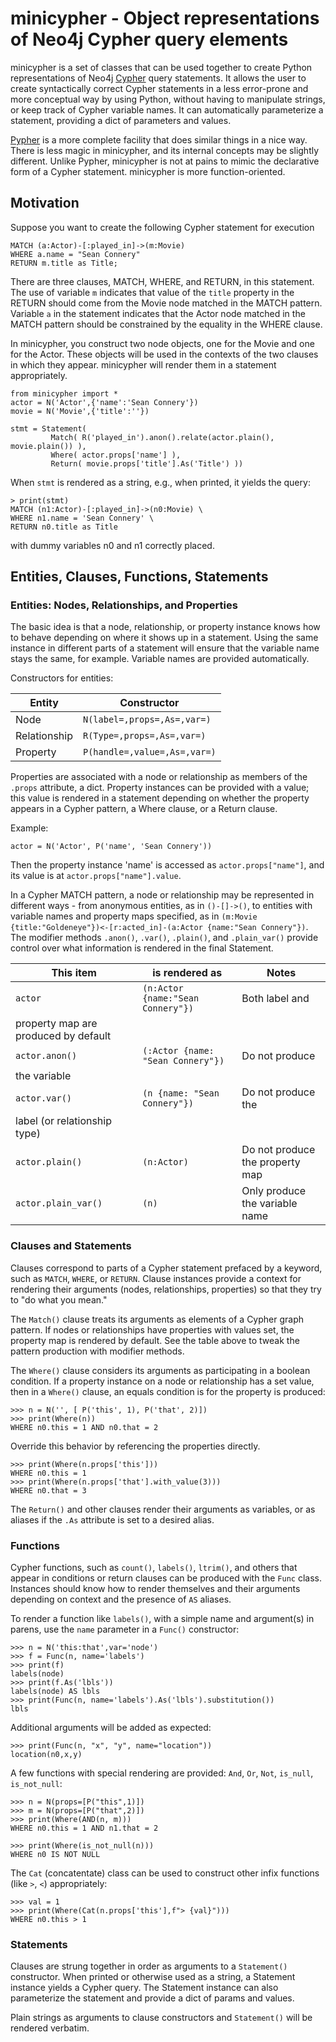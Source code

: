# minicypher - Object representations of Neo4j Cypher query elements

minicypher is a set of classes that can be used together to create
Python representations of Neo4j
[Cypher](https://neo4j.com/docs/cypher-manual/current/introduction/)
query statements. It allows the user to create syntactically correct
Cypher statements in a less error-prone and more conceptual way by using
Python, without having to manipulate strings, or keep track of Cypher
variable names. It can automatically parameterize a statement,
providing a dict of parameters and values.

[Pypher](https://github.com/emehrkay/pypher) is a more complete
facility that does similar things in a nice way. There is less magic
in minicypher, and its internal concepts may be slightly different.
Unlike Pypher, minicypher is not at pains to mimic the declarative form 
of a Cypher statement. minicypher is more function-oriented.

## Motivation

Suppose you want to create the following Cypher statement for execution

    MATCH (a:Actor)-[:played_in]->(m:Movie)
    WHERE a.name = "Sean Connery"
    RETURN m.title as Title;

There are three clauses, MATCH, WHERE, and RETURN, in this statement.
The use of variable `m` indicates that value of the `title` property
in the RETURN should come from the Movie node matched in the MATCH pattern.
Variable `a` in the statement indicates that the Actor node matched in
the MATCH pattern should be constrained by the equality in the WHERE clause.

In minicypher, you construct two node objects, one for the Movie and one for
the Actor. These objects will be used in the contexts of the two clauses in
which they appear. minicypher will render them in a statement appropriately.

    from minicypher import *
    actor = N('Actor',{'name':'Sean Connery'})
    movie = N('Movie',{'title':''})
    
    stmt = Statement(
             Match( R('played_in').anon().relate(actor.plain(), movie.plain()) ),
			 Where( actor.props['name'] ),
			 Return( movie.props['title'].As('Title') ))

When `stmt` is rendered as a string, e.g., when printed, it yields the query:

    > print(stmt)
    MATCH (n1:Actor)-[:played_in]->(n0:Movie) \
	WHERE n1.name = 'Sean Connery' \
	RETURN n0.title as Title

with dummy variables n0 and n1 correctly placed.

## Entities, Clauses, Functions, Statements

### Entities: Nodes, Relationships, and Properties

The basic idea is that a node, relationship, or property instance
knows how to behave depending on where it shows up in a
statement. Using the same instance in different parts of a statement
will ensure that the variable name stays the same, for
example. Variable names are provided automatically.

Constructors for entities:

| Entity | Constructor |
| --- | --- |
| Node | `N(label=,props=,As=,var=)` |
| Relationship | `R(Type=,props=,As=,var=)` |
| Property | `P(handle=,value=,As=,var=)` |

Properties are associated with a node or relationship as members of
the `.props` attribute, a dict. Property instances can be provided
with a value; this value is rendered in a statement depending on
whether the property appears in a Cypher pattern, a Where clause, or a
Return clause.

Example:

    actor = N('Actor', P('name', 'Sean Connery'))

Then the property instance 'name' is accessed as
`actor.props["name"]`, and its value is at
`actor.props["name"].value`.

In a Cypher MATCH pattern, a node or relationship may be represented
in different ways - from anonymous entities, as in  `()-[]->()`, to
entities with variable names and property maps specified, as in
`(m:Movie {title:"Goldeneye"})<-[r:acted_in]-(a:Actor {name:"Sean
Connery"})`. The modifier methods `.anon()`, `.var()`, `.plain()`, and
`.plain_var()` provide control over what information is rendered in
the final Statement.

| This item | is rendered as | Notes |
| --- | --- | --- |
| `actor` | `(n:Actor {name:"Sean Connery"})` | Both label and
| property map are produced by default |
| `actor.anon()` | `(:Actor {name: "Sean Connery"})` | Do not produce
| the variable |
| `actor.var()` | `(n {name: "Sean Connery"})` | Do not produce the
| label (or relationship type) |
| `actor.plain()` | `(n:Actor)` | Do not produce the property map |
| `actor.plain_var()` | `(n)` | Only produce the variable name |

### Clauses and Statements

Clauses correspond to parts of a Cypher statement prefaced by a keyword,
such as `MATCH`, `WHERE`, or `RETURN`. Clause instances provide a
context for rendering their arguments (nodes, relationships,
properties) so that they try to  "do what you mean."

The `Match()` clause treats its arguments as elements of a Cypher
graph pattern. If nodes or relationships have properties with values
set, the property map is rendered by default. See the table above to 
tweak the pattern production with modifier methods.

The `Where()` clause considers its arguments as participating in a
boolean condition. If a property instance on a node or relationship 
has a set value, then in a `Where()` clause, an equals condition is
for the property is produced:

    >>> n = N('', [ P('this', 1), P('that', 2)])
    >>> print(Where(n))
    WHERE n0.this = 1 AND n0.that = 2

Override this behavior by referencing the properties directly.

    >>> print(Where(n.props['this']))
	WHERE n0.this = 1
    >>> print(Where(n.props['that'].with_value(3)))
    WHERE n0.that = 3

The `Return()` and other clauses render their arguments as variables,
or as aliases if the `.As` attribute is set to a desired alias.

### Functions

Cypher functions, such as `count()`, `labels()`, `ltrim()`, and others
that appear in conditions or return clauses can be produced with the
`Func` class. Instances should know how to render themselves
and their arguments depending on context and the presence of `AS`
aliases.

To render a function like `labels()`, with a simple name and
argument(s) in parens, use the `name` parameter in a `Func()`
constructor:

    >>> n = N('this:that',var='node')
	>>> f = Func(n, name='labels')
    >>> print(f)
    labels(node)
	>>> print(f.As('lbls'))
	labels(node) AS lbls
	>>> print(Func(n, name='labels').As('lbls').substitution())
	lbls

Additional arguments will be added as expected:

	>>> print(Func(n, "x", "y", name="location"))
	location(n0,x,y)

A few functions with special rendering are provided: `And`, `Or`,
`Not`, `is_null`, `is_not_null`:

    >>> n = N(props=[P("this",1)])
	>>> m = N(props=[P("that",2)])
    >>> print(Where(AND(n, m)))
	WHERE n0.this = 1 AND n1.that = 2

    >>> print(Where(is_not_null(n)))
    WHERE n0 IS NOT NULL

The `Cat` (concatentate) class can be used to construct other infix
functions (like `>`, `<`) appropriately:

    >>> val = 1
    >>> print(Where(Cat(n.props['this'],f"> {val}")))
    WHERE n0.this > 1

### Statements

Clauses are strung together in order as arguments to a `Statement()`
constructor. When printed or otherwise used as a string, a Statement
instance yields a Cypher query. The Statement instance can also
parameterize the statement and provide a dict of params and values.

Plain strings as arguments to clause constructors and `Statement()`
will be rendered verbatim.

